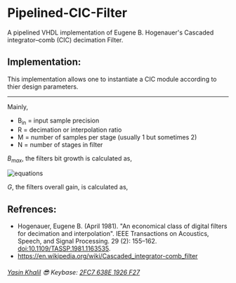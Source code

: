 # Pipelined-CIC-Filter
A pipelined VHDL implementation of Eugene B. Hogenauer's Cascaded integrator–comb (CIC) decimation Filter.

## Implementation:
This implementation allows one to instantiate a CIC module according to thier design parameters.

---
Mainly,

* B<sub>in</sub> = input sample precision
* R = decimation or interpolation ratio
* M = number of samples per stage (usually 1 but sometimes 2)
* N = number of stages in filter

*B<sub>max</sub>*, the filters bit growth is calculated as,

![equations](https://wikimedia.org/api/rest_v1/media/math/render/svg/fb0381ebbfc3f455d48abe46e76761a054e3d624)

*G*, the filters overall gain, is calculated as,


## Refrences:
* Hogenauer, Eugene B. (April 1981). "An economical class of digital filters for decimation and interpolation". IEEE Transactions on Acoustics, Speech, and Signal Processing. 29 (2): 155–162. [doi:10.1109/TASSP.1981.1163535](https://doi.org/10.1109/TASSP.1981.1163535).
* https://en.wikipedia.org/wiki/Cascaded_integrator-comb_filter

###### [Yasin Khalil](http://www.yasinkhalil.com) :sunglasses: Keybase: [2FC7 638E 1926 F27](https://keybase.io/ysnkhll)
